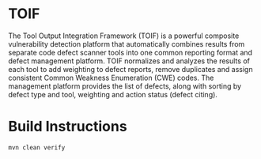 # TOIF

The Tool Output Integration Framework (TOIF) is a powerful composite
vulnerability detection platform that automatically combines results
from separate code defect scanner tools into one common reporting format
and defect management platform.  TOIF normalizes and analyzes the results
of each tool to add weighting to defect reports, remove duplicates and assign
consistent Common Weakness Enumeration (CWE) codes.   The management platform
 provides the list of defects, along with sorting by defect type and tool,
 weighting and action status (defect citing).


# Build Instructions

```
mvn clean verify
```
